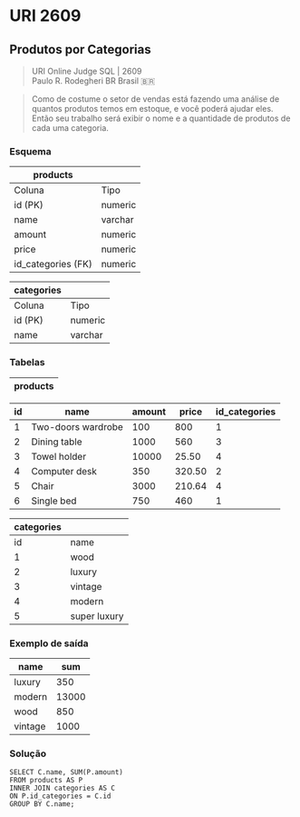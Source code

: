 # URI 2609

## Produtos por Categorias

>URI Online Judge SQL | 2609  
>Paulo R. Rodegheri BR Brasil :brazil:  

>Como de costume o setor de vendas está fazendo uma análise de quantos produtos temos em estoque, e você poderá ajudar eles.  
Então seu trabalho será exibir o nome e a quantidade de produtos de cada uma categoria.  

### Esquema

| products           |         |
| ------------------ | ------- |
| Coluna             | Tipo    |
| id (PK)            | numeric |
| name               | varchar |
| amount             | numeric |
| price              | numeric |
| id_categories (FK) | numeric |

| categories |         |
| ---------- | ------- |
| Coluna     | Tipo    |
| id (PK)    | numeric |
| name       | varchar |

### Tabelas

| products |
| -------- |  

| id  | name               | amount | price  | id_categories |
| --- | ------------------ | ------ | ------ | ------------- |
| 1   | Two-doors wardrobe | 100    | 800    | 1             |
| 2   | Dining table       | 1000   | 560    | 3             |
| 3   | Towel holder       | 10000  | 25.50  | 4             |
| 4   | Computer desk      | 350    | 320.50 | 2             |
| 5   | Chair              | 3000   | 210.64 | 4             |
| 6   | Single bed         | 750    | 460    | 1             |

| categories |              |
| ---------- | ------------ |
| id         | name         |
| 1          | wood         |
| 2          | luxury       |
| 3          | vintage      |
| 4          | modern       |
| 5          | super luxury |

### Exemplo de saída

| name    | sum   |
| ------- | ----- |
| luxury  | 350   |
| modern  | 13000 |
| wood    | 850   |
| vintage | 1000  |

### Solução

```"
SELECT C.name, SUM(P.amount)
FROM products AS P
INNER JOIN categories AS C
ON P.id_categories = C.id
GROUP BY C.name;
```
